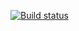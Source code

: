 [![Build status](https://ci.appveyor.com/api/projects/status/1kjeqcbsv6tu08ga?svg=true)](https://ci.appveyor.com/project/waanh/dnd)


